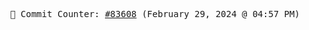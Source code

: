 <p align="center">
    <samp>
        📮 Commit Counter: <a href="https://github.com/Javascript-void0/Javascript-void0/commits/main">#83608</a> (February 29, 2024 @ 04:57 PM)
    </samp>
</p>